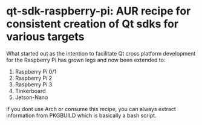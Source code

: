 # qt-sdk-raspberry-pi: AUR recipe for consistent creation of Qt sdks for various targets

What started out as the intention to facilitate Qt cross platform development for the Raspberry Pi has grown legs and now been extended to:

1) Raspberry Pi 0/1
2) Raspberry Pi 2
3) Raspberry Pi 3
4) Tinkerboard
5) Jetson-Nano

if you dont use Arch or consume this recipe, you can always extract information from PKGBUILD which is basically a bash script.
